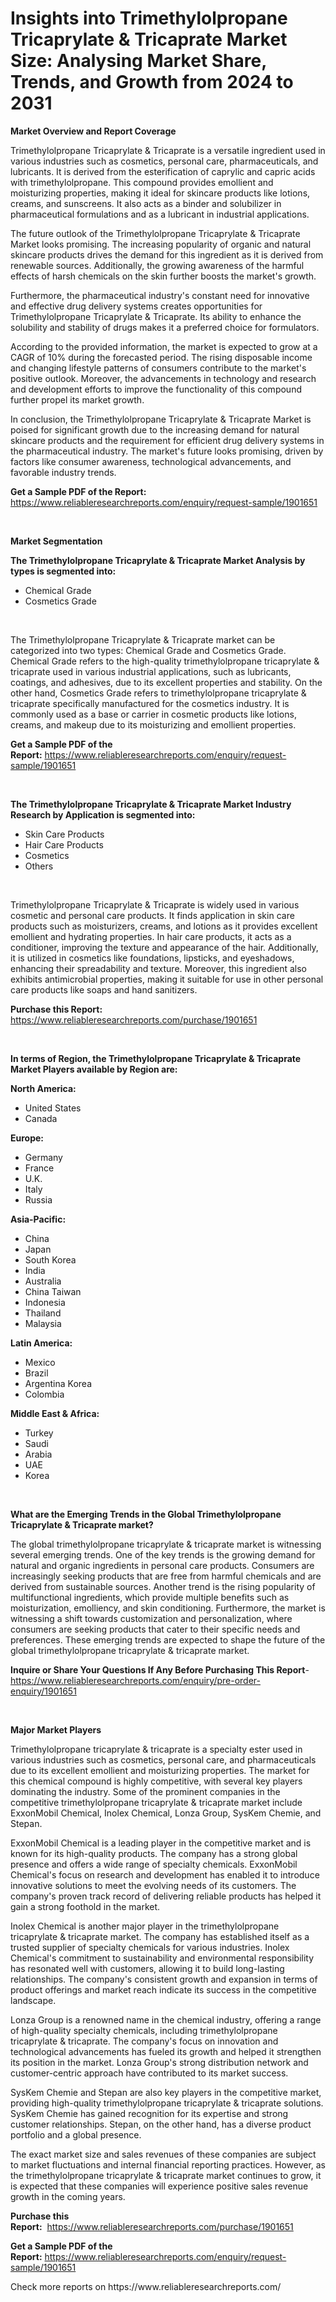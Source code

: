 <p><h1>Insights into Trimethylolpropane Tricaprylate & Tricaprate Market Size: Analysing Market Share, Trends, and Growth from 2024 to 2031</h1></p><p><strong>Market Overview and Report Coverage</strong></p>
<p><p>Trimethylolpropane Tricaprylate & Tricaprate is a versatile ingredient used in various industries such as cosmetics, personal care, pharmaceuticals, and lubricants. It is derived from the esterification of caprylic and capric acids with trimethylolpropane. This compound provides emollient and moisturizing properties, making it ideal for skincare products like lotions, creams, and sunscreens. It also acts as a binder and solubilizer in pharmaceutical formulations and as a lubricant in industrial applications.</p><p>The future outlook of the Trimethylolpropane Tricaprylate & Tricaprate Market looks promising. The increasing popularity of organic and natural skincare products drives the demand for this ingredient as it is derived from renewable sources. Additionally, the growing awareness of the harmful effects of harsh chemicals on the skin further boosts the market's growth.</p><p>Furthermore, the pharmaceutical industry's constant need for innovative and effective drug delivery systems creates opportunities for Trimethylolpropane Tricaprylate & Tricaprate. Its ability to enhance the solubility and stability of drugs makes it a preferred choice for formulators.</p><p>According to the provided information, the market is expected to grow at a CAGR of 10% during the forecasted period. The rising disposable income and changing lifestyle patterns of consumers contribute to the market's positive outlook. Moreover, the advancements in technology and research and development efforts to improve the functionality of this compound further propel its market growth.</p><p>In conclusion, the Trimethylolpropane Tricaprylate & Tricaprate Market is poised for significant growth due to the increasing demand for natural skincare products and the requirement for efficient drug delivery systems in the pharmaceutical industry. The market's future looks promising, driven by factors like consumer awareness, technological advancements, and favorable industry trends.</p></p>
<p><strong>Get a Sample PDF of the Report:</strong> <a href="https://www.reliableresearchreports.com/enquiry/request-sample/1901651">https://www.reliableresearchreports.com/enquiry/request-sample/1901651</a></p>
<p>&nbsp;</p>
<p><strong>Market Segmentation</strong></p>
<p><strong>The Trimethylolpropane Tricaprylate & Tricaprate Market Analysis by types is segmented into:</strong></p>
<p><ul><li>Chemical Grade</li><li>Cosmetics Grade</li></ul></p>
<p>&nbsp;</p>
<p><p>The Trimethylolpropane Tricaprylate & Tricaprate market can be categorized into two types: Chemical Grade and Cosmetics Grade. Chemical Grade refers to the high-quality trimethylolpropane tricaprylate & tricaprate used in various industrial applications, such as lubricants, coatings, and adhesives, due to its excellent properties and stability. On the other hand, Cosmetics Grade refers to trimethylolpropane tricaprylate & tricaprate specifically manufactured for the cosmetics industry. It is commonly used as a base or carrier in cosmetic products like lotions, creams, and makeup due to its moisturizing and emollient properties.</p></p>
<p><strong>Get a Sample PDF of the Report:</strong>&nbsp;<a href="https://www.reliableresearchreports.com/enquiry/request-sample/1901651">https://www.reliableresearchreports.com/enquiry/request-sample/1901651</a></p>
<p>&nbsp;</p>
<p><strong>The Trimethylolpropane Tricaprylate & Tricaprate Market Industry Research by Application is segmented into:</strong></p>
<p><ul><li>Skin Care Products</li><li>Hair Care Products</li><li>Cosmetics</li><li>Others</li></ul></p>
<p>&nbsp;</p>
<p><p>Trimethylolpropane Tricaprylate & Tricaprate is widely used in various cosmetic and personal care products. It finds application in skin care products such as moisturizers, creams, and lotions as it provides excellent emollient and hydrating properties. In hair care products, it acts as a conditioner, improving the texture and appearance of the hair. Additionally, it is utilized in cosmetics like foundations, lipsticks, and eyeshadows, enhancing their spreadability and texture. Moreover, this ingredient also exhibits antimicrobial properties, making it suitable for use in other personal care products like soaps and hand sanitizers.</p></p>
<p><strong>Purchase this Report:</strong>&nbsp; <a href="https://www.reliableresearchreports.com/purchase/1901651">https://www.reliableresearchreports.com/purchase/1901651</a></p>
<p>&nbsp;</p>
<p><strong>In terms of Region, the Trimethylolpropane Tricaprylate & Tricaprate Market Players available by Region are:</strong></p>
<p>
    <p> <strong> North America: </strong>
        <ul>
            <li>United States</li>
            <li>Canada</li>
        </ul>
        </p> 
    <p> <strong> Europe: </strong>
        <ul>
            <li>Germany</li>
            <li>France</li>
            <li>U.K.</li>
            <li>Italy</li>
            <li>Russia</li>
        </ul>
        </p> 
    <p> <strong> Asia-Pacific: </strong>
        <ul>
            <li>China</li>
            <li>Japan</li>
            <li>South Korea</li>
            <li>India</li>
            <li>Australia</li>
            <li>China Taiwan</li>
            <li>Indonesia</li>
            <li>Thailand</li>
            <li>Malaysia</li>
        </ul>
        </p> 
    <p> <strong> Latin America: </strong>
        <ul>
            <li>Mexico</li>
            <li>Brazil</li>
            <li>Argentina Korea</li>
            <li>Colombia</li>
        </ul>
        </p> 
    <p> <strong> Middle East & Africa: </strong>
        <ul>
            <li>Turkey</li>
            <li>Saudi</li>
            <li>Arabia</li>
            <li>UAE</li>
            <li>Korea</li>
        </ul>
    </p>
    </p>
<p>&nbsp;</p>
<p><strong>What are the Emerging Trends in the Global Trimethylolpropane Tricaprylate & Tricaprate market?</strong></p>
<p><p>The global trimethylolpropane tricaprylate & tricaprate market is witnessing several emerging trends. One of the key trends is the growing demand for natural and organic ingredients in personal care products. Consumers are increasingly seeking products that are free from harmful chemicals and are derived from sustainable sources. Another trend is the rising popularity of multifunctional ingredients, which provide multiple benefits such as moisturization, emolliency, and skin conditioning. Furthermore, the market is witnessing a shift towards customization and personalization, where consumers are seeking products that cater to their specific needs and preferences. These emerging trends are expected to shape the future of the global trimethylolpropane tricaprylate & tricaprate market.</p></p>
<p><strong>Inquire or Share Your Questions If Any Before Purchasing This Report</strong>- <a href="https://www.reliableresearchreports.com/enquiry/pre-order-enquiry/1901651">https://www.reliableresearchreports.com/enquiry/pre-order-enquiry/1901651</a></p>
<p>&nbsp;</p>
<p><strong>Major Market Players</strong></p>
<p><p>Trimethylolpropane tricaprylate & tricaprate is a specialty ester used in various industries such as cosmetics, personal care, and pharmaceuticals due to its excellent emollient and moisturizing properties. The market for this chemical compound is highly competitive, with several key players dominating the industry. Some of the prominent companies in the competitive trimethylolpropane tricaprylate & tricaprate market include ExxonMobil Chemical, Inolex Chemical, Lonza Group, SysKem Chemie, and Stepan.</p><p>ExxonMobil Chemical is a leading player in the competitive market and is known for its high-quality products. The company has a strong global presence and offers a wide range of specialty chemicals. ExxonMobil Chemical's focus on research and development has enabled it to introduce innovative solutions to meet the evolving needs of its customers. The company's proven track record of delivering reliable products has helped it gain a strong foothold in the market.</p><p>Inolex Chemical is another major player in the trimethylolpropane tricaprylate & tricaprate market. The company has established itself as a trusted supplier of specialty chemicals for various industries. Inolex Chemical's commitment to sustainability and environmental responsibility has resonated well with customers, allowing it to build long-lasting relationships. The company's consistent growth and expansion in terms of product offerings and market reach indicate its success in the competitive landscape.</p><p>Lonza Group is a renowned name in the chemical industry, offering a range of high-quality specialty chemicals, including trimethylolpropane tricaprylate & tricaprate. The company's focus on innovation and technological advancements has fueled its growth and helped it strengthen its position in the market. Lonza Group's strong distribution network and customer-centric approach have contributed to its market success.</p><p>SysKem Chemie and Stepan are also key players in the competitive market, providing high-quality trimethylolpropane tricaprylate & tricaprate solutions. SysKem Chemie has gained recognition for its expertise and strong customer relationships. Stepan, on the other hand, has a diverse product portfolio and a global presence.</p><p>The exact market size and sales revenues of these companies are subject to market fluctuations and internal financial reporting practices. However, as the trimethylolpropane tricaprylate & tricaprate market continues to grow, it is expected that these companies will experience positive sales revenue growth in the coming years.</p></p>
<p><strong>Purchase this Report:</strong>&nbsp;&nbsp;<a href="https://www.reliableresearchreports.com/purchase/1901651">https://www.reliableresearchreports.com/purchase/1901651</a></p>
<p></p>
<p><strong>Get a Sample PDF of the Report:</strong>&nbsp;<a href="https://www.reliableresearchreports.com/enquiry/request-sample/1901651">https://www.reliableresearchreports.com/enquiry/request-sample/1901651</a></p>
<p>Check more reports on https://www.reliableresearchreports.com/</p>